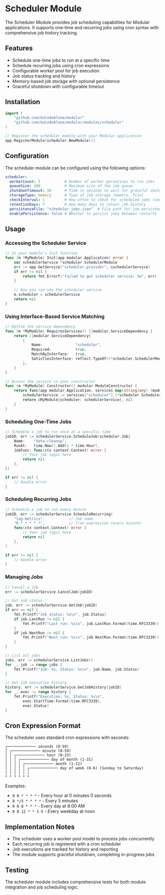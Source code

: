# Scheduler Module

The Scheduler Module provides job scheduling capabilities for Modular applications. It supports one-time and recurring jobs using cron syntax with comprehensive job history tracking.

## Features

- Schedule one-time jobs to run at a specific time
- Schedule recurring jobs using cron expressions
- Configurable worker pool for job execution
- Job status tracking and history
- Memory-based job storage with optional persistence
- Graceful shutdown with configurable timeout

## Installation

```go
import (
    "github.com/GoCodeAlone/modular"
    "github.com/GoCodeAlone/modular/modules/scheduler"
)

// Register the scheduler module with your Modular application
app.RegisterModule(scheduler.NewModule())
```

## Configuration

The scheduler module can be configured using the following options:

```yaml
scheduler:
  workerCount: 5           # Number of worker goroutines to run jobs
  queueSize: 100           # Maximum size of the job queue
  shutdownTimeout: 30      # Time in seconds to wait for graceful shutdown
  storageType: memory      # Type of job storage (memory, file)
  checkInterval: 1         # How often to check for scheduled jobs (seconds)
  retentionDays: 7         # How many days to retain job history
  persistenceFile: "scheduler_jobs.json"  # File path for job persistence
  enablePersistence: false # Whether to persist jobs between restarts
```

## Usage

### Accessing the Scheduler Service

```go
// In your module's Init function
func (m *MyModule) Init(app modular.Application) error {
    var schedulerService *scheduler.SchedulerModule
    err := app.GetService("scheduler.provider", &schedulerService)
    if err != nil {
        return fmt.Errorf("failed to get scheduler service: %w", err)
    }
    
    // Now you can use the scheduler service
    m.scheduler = schedulerService
    return nil
}
```

### Using Interface-Based Service Matching

```go
// Define the service dependency
func (m *MyModule) RequiresServices() []modular.ServiceDependency {
    return []modular.ServiceDependency{
        {
            Name:               "scheduler",
            Required:           true,
            MatchByInterface:   true,
            SatisfiesInterface: reflect.TypeOf((*scheduler.SchedulerModule)(nil)).Elem(),
        },
    }
}

// Access the service in your constructor
func (m *MyModule) Constructor() modular.ModuleConstructor {
    return func(app modular.Application, services map[string]any) (modular.Module, error) {
        schedulerService := services["scheduler"].(*scheduler.SchedulerModule)
        return &MyModule{scheduler: schedulerService}, nil
    }
}
```

### Scheduling One-Time Jobs

```go
// Schedule a job to run once at a specific time
jobID, err := schedulerService.ScheduleJob(scheduler.Job{
    Name:    "data-cleanup",
    RunAt:   time.Now().Add(1 * time.Hour),
    JobFunc: func(ctx context.Context) error {
        // Your job logic here
        return nil
    },
})

if err != nil {
    // Handle error
}
```

### Scheduling Recurring Jobs

```go
// Schedule a job to run every minute
jobID, err := schedulerService.ScheduleRecurring(
    "log-metrics",           // Job name
    "0 * * * * *",           // Cron expression (every minute)
    func(ctx context.Context) error {
        // Your job logic here
        return nil
    },
)

if err != nil {
    // Handle error
}
```

### Managing Jobs

```go
// Cancel a job
err := schedulerService.CancelJob(jobID)

// Get job status
job, err := schedulerService.GetJob(jobID)
if err == nil {
    fmt.Printf("Job status: %s\n", job.Status)
    if job.LastRun != nil {
        fmt.Printf("Last run: %s\n", job.LastRun.Format(time.RFC3339))
    }
    if job.NextRun != nil {
        fmt.Printf("Next run: %s\n", job.NextRun.Format(time.RFC3339))
    }
}

// List all jobs
jobs, err := schedulerService.ListJobs()
for _, job := range jobs {
    fmt.Printf("Job: %s, Status: %s\n", job.Name, job.Status)
}

// Get job execution history
history, err := schedulerService.GetJobHistory(jobID)
for _, exec := range history {
    fmt.Printf("Execution: %s, Status: %s\n", 
        exec.StartTime.Format(time.RFC3339),
        exec.Status)
}
```

## Cron Expression Format

The scheduler uses standard cron expressions with seconds:

```
┌───────────── seconds (0-59)
│ ┌───────────── minute (0-59)
│ │ ┌───────────── hour (0-23)
│ │ │ ┌───────────── day of month (1-31)
│ │ │ │ ┌───────────── month (1-12)
│ │ │ │ │ ┌───────────── day of week (0-6) (Sunday to Saturday)
│ │ │ │ │ │
* * * * * *
```

Examples:
- `0 0 * * * *` - Every hour at 0 minutes 0 seconds
- `0 */5 * * * *` - Every 5 minutes
- `0 0 8 * * *` - Every day at 8:00 AM
- `0 0 12 * * 1-5` - Every weekday at noon

## Implementation Notes

- The scheduler uses a worker pool model to process jobs concurrently
- Each recurring job is registered with a cron scheduler
- Job executions are tracked for history and reporting
- The module supports graceful shutdown, completing in-progress jobs

## Testing

The scheduler module includes comprehensive tests for both module integration and job scheduling logic.